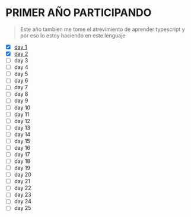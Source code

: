 # PRIMER AÑO PARTICIPANDO
> Este año tambien me tome el atrevimiento de aprender typescript
> y por eso lo estoy haciendo en este lenguaje
- [x] [day 1](https://github.com/gilberto9312/advent_of_code_2020/tree/master/day_one)
- [x] [day 2](https://github.com/gilberto9312/advent_of_code_2020/tree/master/day_two)
- [ ] day 3
- [ ] day 4
- [ ] day 5
- [ ] day 6
- [ ] day 7
- [ ] day 8
- [ ] day 9
- [ ] day 10
- [ ] day 11
- [ ] day 12
- [ ] day 13
- [ ] day 14
- [ ] day 15
- [ ] day 16
- [ ] day 17
- [ ] day 18
- [ ] day 19
- [ ] day 20
- [ ] day 21
- [ ] day 22
- [ ] day 23
- [ ] day 24
- [ ] day 25

